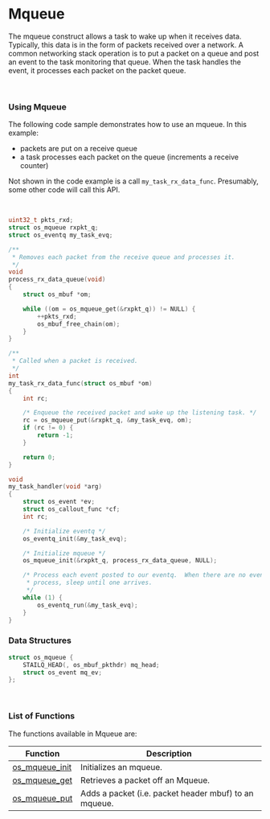 # Mqueue

The mqueue construct allows a task to wake up when it receives data.  Typically, this data is in the form of packets received over a network.  A common networking stack operation is to put a packet on a queue and post an event to the task monitoring that queue. When the task handles the event, it processes each packet on the packet queue.

<br>

### Using Mqueue

The following code sample demonstrates how to use an mqueue.  In this example:

* packets are put on a receive queue
* a task processes each packet on the queue (increments a receive counter)

Not shown in the code example is a call `my_task_rx_data_func`. Presumably, some other code will call this API. 

<br>


```c
uint32_t pkts_rxd;
struct os_mqueue rxpkt_q;
struct os_eventq my_task_evq;

/**
 * Removes each packet from the receive queue and processes it.
 */
void
process_rx_data_queue(void)
{
    struct os_mbuf *om;

    while ((om = os_mqueue_get(&rxpkt_q)) != NULL) {
        ++pkts_rxd;
        os_mbuf_free_chain(om);
    }
}

/**
 * Called when a packet is received.
 */
int
my_task_rx_data_func(struct os_mbuf *om)
{
    int rc;

    /* Enqueue the received packet and wake up the listening task. */
    rc = os_mqueue_put(&rxpkt_q, &my_task_evq, om);
    if (rc != 0) {
        return -1;
    }

    return 0;
}

void
my_task_handler(void *arg)
{
    struct os_event *ev;
    struct os_callout_func *cf;
    int rc;

    /* Initialize eventq */
    os_eventq_init(&my_task_evq);

    /* Initialize mqueue */
    os_mqueue_init(&rxpkt_q, process_rx_data_queue, NULL);

    /* Process each event posted to our eventq.  When there are no events to
     * process, sleep until one arrives.
     */
    while (1) {
        os_eventq_run(&my_task_evq);
    }
}
```

### Data Structures

```c
struct os_mqueue {
    STAILQ_HEAD(, os_mbuf_pkthdr) mq_head;
    struct os_event mq_ev;
};
```

<br>

### List of Functions

The functions available in Mqueue are:

| **Function** | **Description** |
|-----------|-------------|
| [os_mqueue_init](os_mqueue_init.md) | Initializes an mqueue. |
| [os_mqueue_get](os_mqueue_get.md) | Retrieves a packet off an Mqueue. |
| [os_mqueue_put](os_mqueue_put.md) | Adds a packet (i.e. packet header mbuf) to an mqueue. |
